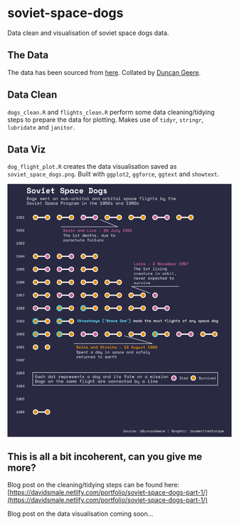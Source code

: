 # soviet-space-dogs
Data clean and visualisation of soviet space dogs data.

## The Data
The data has been sourced from [here](https://airtable.com/universe/expG3z2CFykG1dZsp/sovet-space-dogs). Collated by [Duncan Geere](https://twitter.com/duncangeere).

## Data Clean
`dogs_clean.R` and `flights_clean.R` perform some data cleaning/tidying steps to prepare the data for plotting. Makes use of `tidyr`, `stringr`, `lubridate` and `janitor`.

## Data Viz
`dog_flight_plot.R` creates the data visualisation saved as `soviet_space_dogs.png`. Built with `ggplot2`, `ggforce`, `ggtext` and `showtext`.

<img src="soviet_space_dogs.png" width="600px">

## This is all a bit incoherent, can you give me more?
Blog post on the cleaning/tidying steps can be found here:
[https://davidsmale.netlify.com/portfolio/soviet-space-dogs-part-1/](https://davidsmale.netlify.com/portfolio/soviet-space-dogs-part-1/)

Blog post on the data visualisation coming soon...



